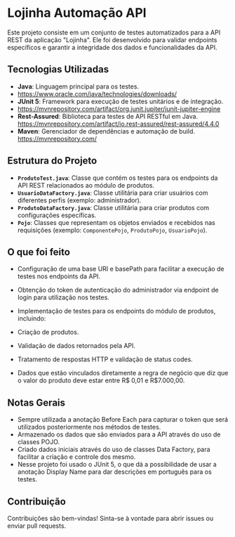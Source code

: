 # Lojinha Automação API

Este projeto consiste em um conjunto de testes automatizados para a API REST da aplicação "Lojinha". Ele foi desenvolvido para validar endpoints específicos e garantir a integridade dos dados e funcionalidades da API.

## Tecnologias Utilizadas

- **Java**: Linguagem principal para os testes.
- https://www.oracle.com/java/technologies/downloads/
- **JUnit 5**: Framework para execução de testes unitários e de integração.
- https://mvnrepository.com/artifact/org.junit.jupiter/junit-jupiter-engine
-  **Rest-Assured**: Biblioteca para testes de API RESTful em Java. https://mvnrepository.com/artifact/io.rest-assured/rest-assured/4.4.0
- **Maven**: Gerenciador de dependências e automação de build.
  https://mvnrepository.com/

## Estrutura do Projeto

-   **`ProdutoTest.java`**: Classe que contém os testes para os endpoints da API REST relacionados ao módulo de produtos.
-   **`UsuarioDataFactory.java`**: Classe utilitária para criar usuários com diferentes perfis (exemplo: administrador).
-   **`ProdutoDataFactory.java`**: Classe utilitária para criar produtos com configurações específicas.
-   **`Pojo`**: Classes que representam os objetos enviados e recebidos nas requisições (exemplo: `ComponentePojo`, `ProdutoPojo`, `UsuarioPojo`).


## O que foi feito

-   Configuração de uma base URI e basePath para facilitar a execução de testes nos endpoints da API.
-   Obtenção do token de autenticação do administrador via endpoint de login para utilização nos testes.
-   Implementação de testes para os endpoints do módulo de produtos, incluindo:
  -   Criação de produtos.
  -   Validação de dados retornados pela API.
  -   Tratamento de respostas HTTP e validação de status codes.

- Dados que estão vinculados diretamente a regra de negócio que diz que o valor do produto deve estar entre R$ 0,01 e R$7.000,00.

## Notas Gerais

- Sempre utilizada a anotação Before Each para capturar o token que será utilizados posteriormente nos métodos de testes.
- Armazenado os dados que são enviados para a API através do uso de classes POJO.
- Criado dados iniciais através do uso de classes Data Factory, para facilitar a criação e controle dos mesmo.
- Nesse projeto foi usado o JUnit 5, o que dá a possibilidade de usar a anotação Display Name para dar descrições em português para os testes.

## Contribuição
Contribuições são bem-vindas! 
Sinta-se à vontade para abrir issues ou enviar pull requests.
